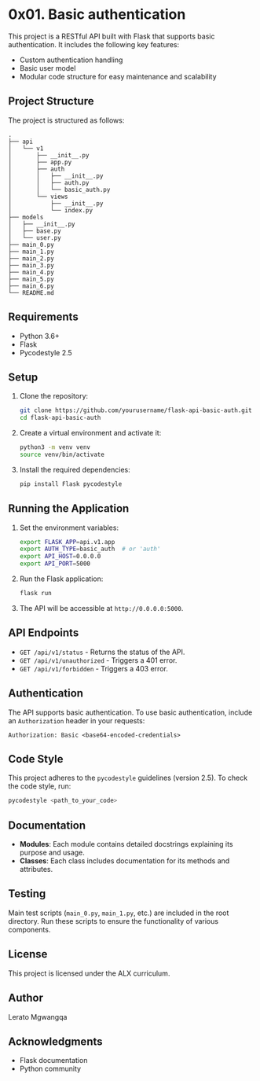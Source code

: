 # 0x01. Basic authentication

This project is a RESTful API built with Flask that supports basic authentication. It includes the following key features:
- Custom authentication handling
- Basic user model
- Modular code structure for easy maintenance and scalability

## Project Structure

The project is structured as follows:

```
.
├── api
│   └── v1
│       ├── __init__.py
│       ├── app.py
│       ├── auth
│       │   ├── __init__.py
│       │   ├── auth.py
│       │   └── basic_auth.py
│       └── views
│           ├── __init__.py
│           └── index.py
├── models
│   ├── __init__.py
│   ├── base.py
│   └── user.py
├── main_0.py
├── main_1.py
├── main_2.py
├── main_3.py
├── main_4.py
├── main_5.py
├── main_6.py
└── README.md
```

## Requirements

- Python 3.6+
- Flask
- Pycodestyle 2.5

## Setup

1. Clone the repository:
    ```bash
    git clone https://github.com/yourusername/flask-api-basic-auth.git
    cd flask-api-basic-auth
    ```

2. Create a virtual environment and activate it:
    ```bash
    python3 -m venv venv
    source venv/bin/activate
    ```

3. Install the required dependencies:
    ```bash
    pip install Flask pycodestyle
    ```

## Running the Application

1. Set the environment variables:
    ```bash
    export FLASK_APP=api.v1.app
    export AUTH_TYPE=basic_auth  # or 'auth'
    export API_HOST=0.0.0.0
    export API_PORT=5000
    ```

2. Run the Flask application:
    ```bash
    flask run
    ```

3. The API will be accessible at `http://0.0.0.0:5000`.

## API Endpoints

- `GET /api/v1/status` - Returns the status of the API.
- `GET /api/v1/unauthorized` - Triggers a 401 error.
- `GET /api/v1/forbidden` - Triggers a 403 error.

## Authentication

The API supports basic authentication. To use basic authentication, include an `Authorization` header in your requests:

```
Authorization: Basic <base64-encoded-credentials>
```

## Code Style

This project adheres to the `pycodestyle` guidelines (version 2.5). To check the code style, run:

```bash
pycodestyle <path_to_your_code>
```

## Documentation

- **Modules**: Each module contains detailed docstrings explaining its purpose and usage.
- **Classes**: Each class includes documentation for its methods and attributes.

## Testing

Main test scripts (`main_0.py`, `main_1.py`, etc.) are included in the root directory. Run these scripts to ensure the functionality of various components.

## License

This project is licensed under the ALX curriculum.

## Author

Lerato Mgwangqa

## Acknowledgments

- Flask documentation
- Python community

```
